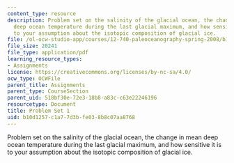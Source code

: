 ```yaml
---
content_type: resource
description: Problem set on the salinity of the glacial ocean, the change in mean
  deep ocean temperature during the last glacial maximum, and how sensitive it is
  to your assumption about the isotopic composition of glacial ice.
file: /ol-ocw-studio-app/courses/12-740-paleoceanography-spring-2008/b10d1257c1a77d3bfe038b8c07aa8768_paleo_problem1.pdf
file_size: 20241
file_type: application/pdf
learning_resource_types:
- Assignments
license: https://creativecommons.org/licenses/by-nc-sa/4.0/
ocw_type: OCWFile
parent_title: Assignments
parent_type: CourseSection
parent_uid: 518bf30e-72e3-18b8-a83c-c63e22246196
resourcetype: Document
title: Problem Set 1
uid: b10d1257-c1a7-7d3b-fe03-8b8c07aa8768
---
```

Problem set on the salinity of the glacial ocean, the change in mean deep ocean temperature during the last glacial maximum, and how sensitive it is to your assumption about the isotopic composition of glacial ice.